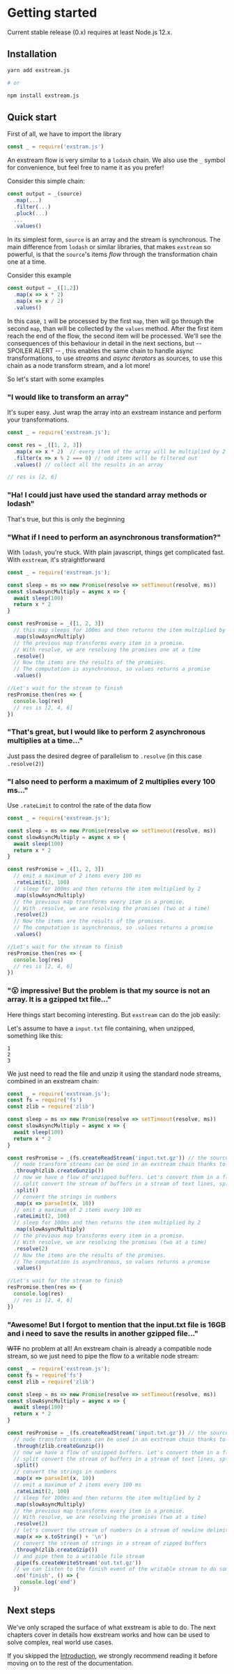 # Getting started

Current stable release (0.x) requires at least Node.js 12.x.

## Installation

```sh
yarn add exstream.js

# or

npm install exstream.js
```

## Quick start

First of all, we have to import the library
```js
const _ = require('exstram.js')
```

An exstream flow is very similar to a `lodash` chain. We also use the `_` symbol for convenience, but feel free to name it as you prefer!

Consider this simple chain: 

```js
const output = _(source)
  .map(...)
  .filter(...)
  .pluck(...)
  ...
  .values()
```

In its simplest form, `source` is an array and the stream is synchronous. The main difference from `lodash` or similar libraries, that makes `exstream` so powerful, is that the `source`'s items <i>flow</i> through the transformation chain one at a time.

Consider this example

```js
const output = _([1,2])
  .map(x => x * 2)
  .map(x => x / 2)
  .values()
```

In this case, `1` will be processed by the first `map`, then will go through the second `map`, than will be collected by the `values` method. After the first item reach the end of the flow, the second item will be processed. We'll see the consequences of this behaviour in detail in the next sections, but -- SPOILER ALERT -- , this enables the same chain to handle async transformations, to use <i>streams</i> and <i>async iterators</i> as sources, to use this chain as a node transform stream, and a lot more!

So let's start with some examples

### "I would like to transform an array"

It's super easy. Just wrap the array into an exstream instance and perform your transformations. 

```js
const _ = require('exstream.js');

const res = _([1, 2, 3])
  .map(x => x * 2)  // every item of the array will be multiplied by 2
  .filter(x => x % 2 === 0) // odd items will be filtered out
  .values() // collect all the results in an array

// res is [2, 6]
```

### "Ha! I could just have used the standard array methods or lodash"

That's true, but this is only the beginning

### "What if I need to perform an asynchronous transformation?"

With `lodash`, you're stuck. With plain javascript, things get complicated fast.
With `exstream`, it's straightforward

```js
const _ = require('exstream.js');

const sleep = ms => new Promise(resolve => setTimeout(resolve, ms))
const slowAsyncMultiply = async x => {
  await sleep(100)
  return x * 2
}

const resPromise = _([1, 2, 3])
  // this map sleeps for 100ms and then returns the item multiplied by 2
  .map(slowAsyncMultiply)
  // the previous map transforms every item in a promise. 
  // With resolve, we are resolving the promises one at a time 
  .resolve()
  // Now the items are the results of the promises. 
  // The computation is asynchronous, so values returns a promise 
  .values() 

//Let's wait for the stream to finish
resPromise.then(res => {
  console.log(res)  
  // res is [2, 4, 6]
})
```

### "That's great, but I would like to perform 2 asynchronous multiplies at a time..."

Just pass the desired degree of parallelism to `.resolve` (in this case `.resolve(2)`)

### "I also need to perform a maximum of 2 multiplies every 100 ms..."

Use `.rateLimit` to control the rate of the data flow

```js
const _ = require('exstream.js');

const sleep = ms => new Promise(resolve => setTimeout(resolve, ms))
const slowAsyncMultiply = async x => {
  await sleep(100)
  return x * 2
}

const resPromise = _([1, 2, 3])
  // emit a maximum of 2 items every 100 ms
  .rateLimit(2, 100)
  // sleep for 100ms and then returns the item multiplied by 2
  .map(slowAsyncMultiply)
  // the previous map transforms every item in a promise. 
  // With .resolve, we are resolving the promises (two at a time)
  .resolve(2)
  // Now the items are the results of the promises. 
  // The computation is asynchronous, so .values returns a promise 
  .values() 

//Let's wait for the stream to finish
resPromise.then(res => {
  console.log(res)  
  // res is [2, 4, 6]
})
```

### "😮 impressive! But the problem is that my source is not an array. It is a gzipped txt file..."

Here things start becoming interesting. But `exstream` can do the job easily:

Let's assume to have a `input.txt` file containing, when unzipped, something like this:
```text
1
2
3
```

We just need to read the file and unzip it using the standard node streams, combined in an exstream chain:

```js
const _ = require('exstream.js');
const fs = require('fs')
const zlib = require('zlib')

const sleep = ms => new Promise(resolve => setTimeout(resolve, ms))
const slowAsyncMultiply = async x => {
  await sleep(100)
  return x * 2
}

const resPromise = _(fs.createReadStream('input.txt.gz')) // the source can be a node stream
  // node transform streams can be used in an exstream chain thanks to .through  
  .through(zlib.createGunzip())
  // now we have a flow of unzipped buffers. Let's convert them in a flow of numbers.
  //.split convert the stream of buffers in a stream of text lines, splitting the text by newline delimiters
  .split()  
  // convert the strings in numbers
  .map(x => parseInt(x, 10))
  // emit a maximum of 2 items every 100 ms
  .rateLimit(2, 100)
  // sleep for 100ms and then returns the item multiplied by 2
  .map(slowAsyncMultiply)
  // the previous map transforms every item in a promise. 
  // With resolve, we are resolving the promises (two at a time)
  .resolve(2)
  // Now the items are the results of the promises. 
  // The computation is asynchronous, so values returns a promise 
  .values() 

//Let's wait for the stream to finish
resPromise.then(res => {
  console.log(res)  
  // res is [2, 4, 6]
})
```

### "Awesome! But I forgot to mention that the input.txt file is 16GB and i need to save the results in another gzipped file..."

<s>WTF</s> no problem at all! An exstream chain is already a compatible node stream, so we just need to pipe the flow to a writable node stream:

```js
const _ = require('exstream.js');
const fs = require('fs')
const zlib = require('zlib')

const sleep = ms => new Promise(resolve => setTimeout(resolve, ms))
const slowAsyncMultiply = async x => {
  await sleep(100)
  return x * 2
}

const resPromise = _(fs.createReadStream('input.txt.gz')) // the source can be a node stream
  // node transform streams can be used in an exstream chain thanks to .through  
  .through(zlib.createGunzip())
  // now we have a flow of unzipped buffers. Let's convert them in a flow of numbers.
  //.split convert the stream of buffers in a stream of text lines, splitting the text by newline delimiters
  .split()  
  // convert the strings in numbers
  .map(x => parseInt(x, 10))
  // emit a maximum of 2 items every 100 ms
  .rateLimit(2, 100)
  // sleep for 100ms and then returns the item multiplied by 2
  .map(slowAsyncMultiply)
  // the previous map transforms every item in a promise. 
  // With resolve, we are resolving the promises (two at a time)
  .resolve(2)
  // let's convert the stream of numbers in a stream of newline delimited strings
  .map(x => x.toString() + '\n')
  // convert the stream of strings in a stream of zipped buffers
  .through(zlib.createGzip())
  // and pipe them to a writable file stream
  .pipe(fs.createWriteStream('out.txt.gz')) 
  // we can listen to the finish event of the writable stream to do something at the end
  .on('finish', () => {
    console.log('end')
  })
```

## Next steps

We've only scraped the surface of what exstream is able to do. The next chapters cover in details how exstream works and how can be used to solve complex, real world use cases.

If you skipped the [Introduction](what-is-exstream), we strongly recommend reading it before moving on to the rest of the documentation.





